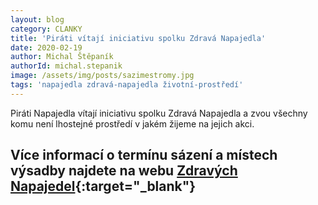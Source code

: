 ```yaml
---
layout: blog
category: CLANKY
title: 'Piráti vítají iniciativu spolku Zdravá Napajedla'
date: 2020-02-19
author: Michal Štěpaník
authorId: michal.stepanik
image: /assets/img/posts/sazimestromy.jpg
tags: 'napajedla zdravá-napajedla životní-prostředí'
---
```

Piráti Napajedla vítají iniciativu spolku Zdravá Napajedla a zvou všechny komu není lhostejné prostředí v jakém žijeme na jejich akci.

Více informací o termínu sázení a místech výsadby najdete na webu 
[Zdravých Napajedel](https://www.https://www.zdravanapajedla.cz/sazime-budoucnost-stromy-pro-napajedla/){:target="_blank"}
---
